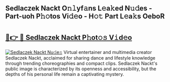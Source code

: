 ## Sedlaczek Nackt O𝚗𝚕yf𝚊ns L𝚎a𝚔ed N𝚞𝚍es - Part-uoh P𝚑𝚘tos Vi𝚍𝚎o - H𝚘𝚝 Part L𝚎a𝚔s OeboR

# <h2><a href="http://kfe4fqh.oniu.top/?m=Sedlaczek+Nackt">🔗👉 🔴 Sedlaczek Nackt P𝚑ot𝚘𝚜 V𝚒d𝚎o</a></h2>

[![Sedlaczek Nackt Nu𝚍e𝚜](https://i.imgur.com/0qMVB7G.gif)](http://kfe4fqh.oniu.top/?m=Sedlaczek+Nackt)
Virtual entertainer and multimedia creator Sedlaczek Nackt, acclaimed for sharing dance and lifestyle knowledge through trending choreographies and compact clips. Sedlaczek Nackt's public image is characterized by its openness and accessibility, but the depths of his personal life remain a captivating mystery.  
